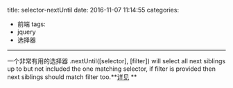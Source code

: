 title: selector-nextUntil
date: 2016-11-07 11:14:55
categories:
- 前端
tags:
- jquery
- 选择器
---

一个非常有用的选择器
.nextUntil([selector], [filter]) will select all next siblings up to but not included the one matching selector, if filter is provided then next siblings should match filter too.**[详见](http://hmkcode.com/jquery-tutorial/jquery-traversing-nextUntil/) **
